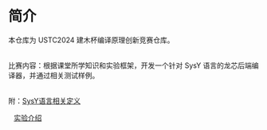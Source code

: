 # 简介

本仓库为 USTC2024 建木杯编译原理创新竞赛仓库。<br /> <br />

比赛内容：根据课堂所学知识和实验框架，开发一个针对 SysY 语言的龙芯后端编译器，并通过相关测试样例。<br /> <br />

附：[SysY语言相关定义](https://cscourse.ustc.edu.cn/vdir/Gitlab/PB21111645/compiler-test/-/blob/master/compiler-test/SysY2022%E8%AF%AD%E8%A8%80%E5%AE%9A%E4%B9%89-V1.pdf)<br />

&ensp; [实验介绍](https://ustc-compiler-principles.github.io/2023/innovative-lab/)